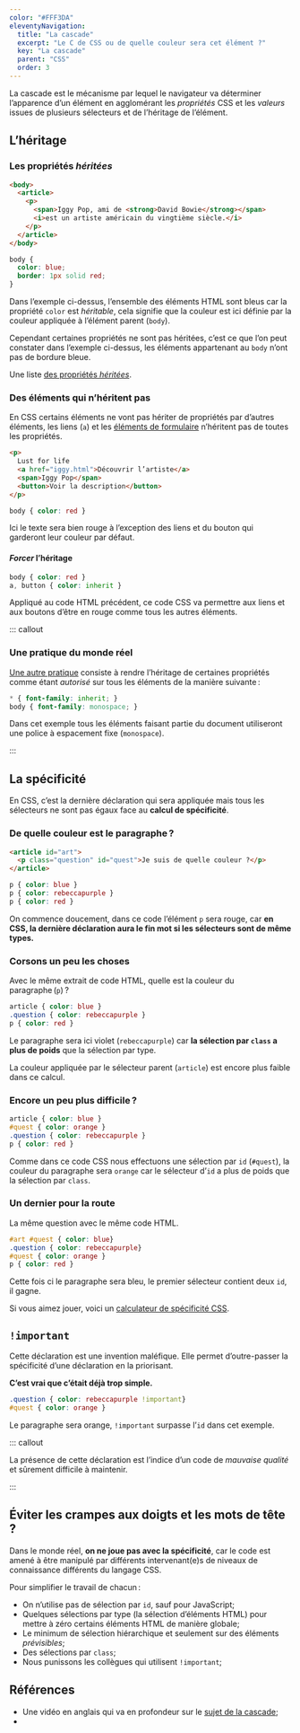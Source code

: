 ```yaml
---
color: "#FFF3DA"
eleventyNavigation:
  title: "La cascade"
  excerpt: "Le C de CSS ou de quelle couleur sera cet élément ?"
  key: "La cascade"
  parent: "CSS"
  order: 3
---
```


La cascade est le mécanisme par lequel le navigateur va déterminer l’apparence d’un élément en agglomérant les *propriétés* CSS et les *valeurs* issues de plusieurs sélecteurs et de l’héritage de l’élément.

<!-- Par défaut en CSS, c’est le dernier sélecteur qui a raison (le dernier dans le code) mais des sélecteurs différents peuvent avoir une priorité différente dans ce mécanisme de calcul, c’est **la spécificité**. -->

## L’héritage

### Les propriétés *héritées*

```html
<body>
  <article>
    <p>
      <span>Iggy Pop, ami de <strong>David Bowie</strong></span>
      <i>est un artiste américain du vingtième siècle.</i>
    </p>
  </article>
</body>
```

```css
body {
  color: blue;
  border: 1px solid red;
}
```

Dans l’exemple ci-dessus, l’ensemble des éléments HTML sont bleus car la propriété `color` est *héritable*, cela signifie que la couleur est ici définie par la couleur appliquée à l’élément parent (`body`).

Cependant certaines propriétés ne sont pas héritées, c’est ce que l’on peut constater dans l’exemple ci-dessus, les éléments appartenant au `body` n’ont pas de bordure bleue.

Une liste [des propriétés *héritées*](https://gist.github.com/dcneiner/1137601).

### Des éléments qui n’héritent pas

En CSS certains éléments ne vont pas hériter de propriétés par d’autres éléments, les liens (`a`) et les [éléments de formulaire](https://developer.mozilla.org/fr/docs/Learn/Forms/Your_first_form) n’héritent pas de toutes les propriétés.

```html
<p>
  Lust for life
  <a href="iggy.html">Découvrir l’artiste</a>
  <span>Iggy Pop</span>
  <button>Voir la description</button>
</p>
```

```css
body { color: red }
```

Ici le texte sera bien rouge à l’exception des liens et du bouton qui garderont leur couleur par défaut.

#### *Forcer* l’héritage

```css
body { color: red }
a, button { color: inherit }
```

Appliqué au code HTML précédent, ce code CSS va permettre aux liens et aux boutons d’être en rouge comme tous les autres éléments.

::: callout

### Une pratique du monde réel

[Une autre pratique](https://necolas.github.io/normalize.css/) consiste à rendre l’héritage de certaines propriétés comme étant *autorisé* sur tous les éléments de la manière suivante :

```css
* { font-family: inherit; }
body { font-family: monospace; }
```

Dans cet exemple tous les éléments faisant partie du document utiliseront une police à espacement fixe (`monospace`).

:::

## La spécificité

En CSS, c’est la dernière déclaration qui sera appliquée mais tous les sélecteurs ne sont pas égaux face au **calcul de spécificité**.

### De quelle couleur est le paragraphe ?

```html
<article id="art">
  <p class="question" id="quest">Je suis de quelle couleur ?</p>
</article>
```

```css
p { color: blue }
p { color: rebeccapurple }
p { color: red }
```

On commence doucement, dans ce code l’élément `p` sera rouge, car **en CSS, la dernière déclaration aura le fin mot si les sélecteurs sont de même types.**

### Corsons un peu les choses

Avec le même extrait de code HTML, quelle est la couleur du paragraphe (`p`) ? 

```css
article { color: blue }
.question { color: rebeccapurple }
p { color: red }
```

Le paragraphe sera ici violet (`rebeccapurple`) car **la sélection par `class` a plus de poids** que la sélection par type.

La couleur appliquée par le sélecteur parent (`article`) est encore plus faible dans ce calcul.

### Encore un peu plus difficile ?

```css
article { color: blue }
#quest { color: orange }
.question { color: rebeccapurple }
p { color: red }
```

Comme dans ce code CSS nous effectuons une sélection par `id` (`#quest`), la couleur du paragraphe sera `orange` car le sélecteur d’`id` a plus de poids que la sélection par `class`.

### Un dernier pour la route

La même question avec le même code HTML.

```css
#art #quest { color: blue}
.question { color: rebeccapurple}
#quest { color: orange }
p { color: red }
```

Cette fois ci le paragraphe sera bleu, le premier sélecteur contient deux `id`, il gagne.

Si vous aimez jouer, voici un [calculateur de spécificité CSS](https://specificity.keegan.st/).

## `!important`

Cette déclaration est une invention maléfique. Elle permet d’outre-passer la spécificité d’une déclaration en la priorisant. 

**C’est vrai que c’était déjà trop simple.**

```css
.question { color: rebeccapurple !important}
#quest { color: orange }
```

Le paragraphe sera orange, `!important` surpasse l’`id` dans cet exemple.

::: callout

La présence de cette déclaration est l’indice d’un code de *mauvaise qualité* et sûrement difficile à maintenir.

:::

## Éviter les crampes aux doigts et les mots de tête ?

Dans le monde réel, **on ne joue pas avec la spécificité**, car le code est amené à être manipulé par différents intervenant(e)s de niveaux de connaissance différents du langage CSS.

Pour simplifier le travail de chacun :

- On n’utilise pas de sélection par `id`, sauf pour JavaScript;
- Quelques sélections par type (la sélection d’éléments HTML) pour mettre à zéro certains éléments HTML de manière globale;
- Le minimum de sélection hiérarchique et seulement sur des éléments *prévisibles*;
- Des sélections par `class`;
- Nous punissons les collègues qui utilisent `!important`;

## Références

- Une vidéo en anglais qui va en profondeur sur le [sujet de la cascade](https://www.youtube.com/watch?v=lrivS7K1LcY;);
- 